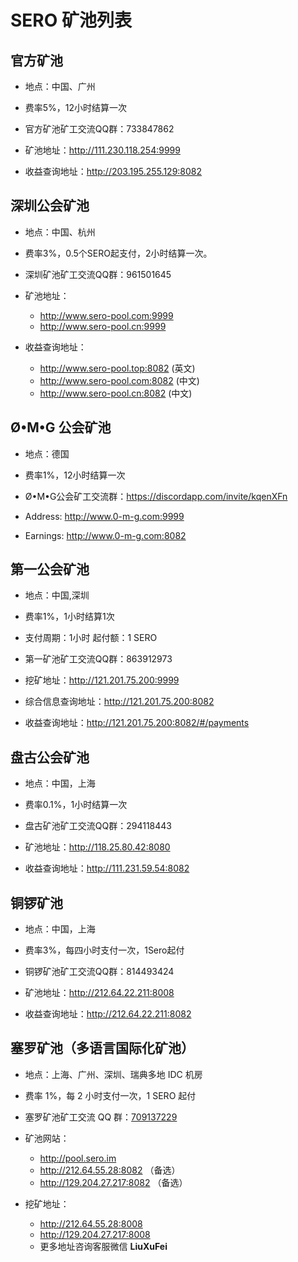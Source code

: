 # SERO 矿池列表

## 官方矿池

* 地点：中国、广州
* 费率5%，12小时结算一次

* 官方矿池矿工交流QQ群：733847862

* 矿池地址：<http://111.230.118.254:9999>

* 收益查询地址：<http://203.195.255.129:8082> 


## 深圳公会矿池

* 地点：中国、杭州

* 费率3%，0.5个SERO起支付，2小时结算一次。
* 深圳矿池矿工交流QQ群：961501645

* 矿池地址：
  * <http://www.sero-pool.com:9999>
  * <http://www.sero-pool.cn:9999>

* 收益查询地址：
  * <http://www.sero-pool.top:8082>  (英文)
  * <http://www.sero-pool.com:8082> (中文)
  * <http://www.sero-pool.cn:8082>  (中文)
  

## Ø•M•G 公会矿池

* 地点：德国
* 费率1%，12小时结算一次

* Ø•M•G公会矿工交流群：https://discordapp.com/invite/kqenXFn

* Address: <http://www.0-m-g.com:9999>

* Earnings:  <http://www.0-m-g.com:8082>



## 第一公会矿池

* 地点：中国,深圳

* 费率1%，1小时结算1次

* 支付周期：1小时 起付额：1 SERO

* 第一矿池矿工交流QQ群：863912973

* 挖矿地址：<http://121.201.75.200:9999>

* 综合信息查询地址：<http://121.201.75.200:8082>

* 收益查询地址：<http://121.201.75.200:8082/#/payments>


## 盘古公会矿池

* 地点：中国，上海
* 费率0.1%，1小时结算一次

* 盘古矿池矿工交流QQ群：294118443

* 矿池地址：<http://118.25.80.42:8080>

* 收益查询地址：<http://111.231.59.54:8082>


## 铜锣矿池

* 地点：中国，上海

* 费率3%，每四小时支付一次，1Sero起付

* 铜锣矿池矿工交流QQ群：814493424

* 矿池地址：<http://212.64.22.211:8008>

* 收益查询地址：<http://212.64.22.211:8082>


## 塞罗矿池（多语言国际化矿池）

* 地点：上海、广州、深圳、瑞典多地 IDC 机房

* 费率 1%，每 2 小时支付一次，1 SERO 起付

* 塞罗矿池矿工交流 QQ 群：[709137229](//shang.qq.com/wpa/qunwpa?idkey=41898c6b30403ce39f6b3f7daee097acd7b1f3b795c16019b8fe401eff0c25ca "SERO 爱好者社区：709137229")

* 矿池网站：
  * <http://pool.sero.im>
  * <http://212.64.55.28:8082> （备选）
  * <http://129.204.27.217:8082> （备选）

* 挖矿地址：
  * <http://212.64.55.28:8008>
  * <http://129.204.27.217:8008>
  * 更多地址咨询客服微信 **LiuXuFei**



